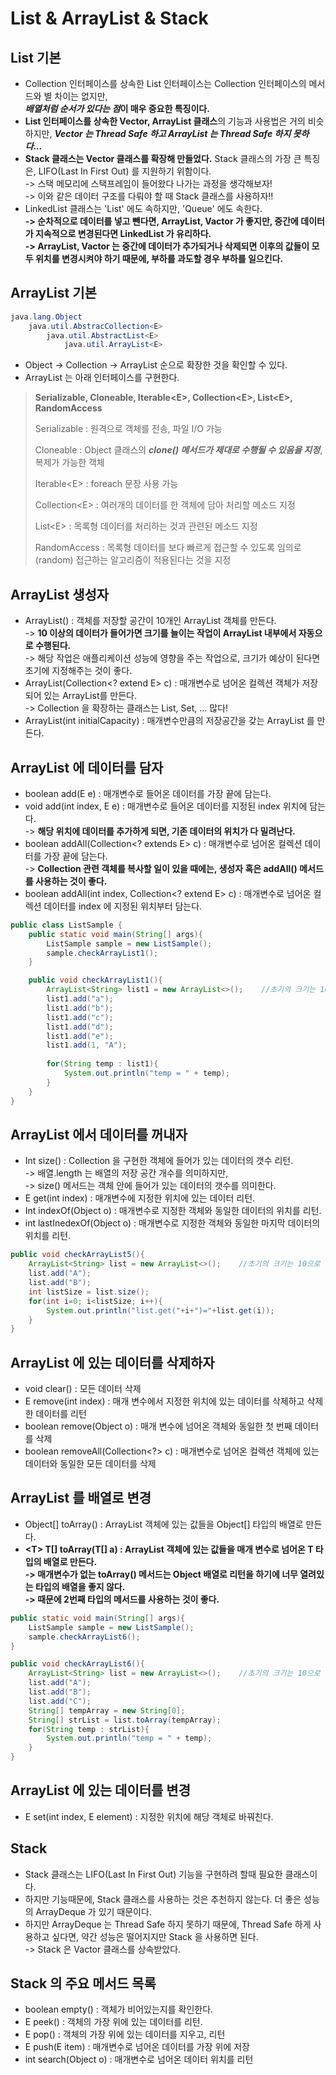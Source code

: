 # List & ArrayList & Stack

## List 기본

* Collection 인터페이스를 상속한 List 인터페이스는 Collection 인터페이스의 메서드와 별 차이는 없지만, \
  _**배열처럼 순서가 있다는 점**_**이 매우 중요한 특징이다.**
* **List 인터페이스를 상속한 Vector, ArrayList 클래스**의 기능과 사용법은 거의 비슷하지만, _**Vector 는 Thread Safe 하고 ArrayList 는 Thread Safe 하지 못하다...**_
* **Stack 클래스는 Vector 클래스를 확장해 만들었다.**  Stack 클래스의 가장 큰 특징은, LIFO(Last In First Out) 를 지원하기 위함이다. \
  \-> 스택 메모리에 스택프레임이 들어왔다 나가는 과정을 생각해보자!\
  \-> 이와 같은 데이터 구조를 다뤄야 할 때 Stack 클래스를 사용하자!!
* LinkedList 클래스는 'List' 에도 속하지만, 'Queue' 에도 속한다.\
  **-> 순차적으로 데이터를 넣고 뺀다면, ArrayList, Vactor 가 좋지만, 중간에 데이터가 지속적으로 변경된다면 LinkedList 가 유리하다.**\
  **-> ArrayList, Vactor 는 중간에 데이터가 추가되거나 삭제되면 이후의 값들이 모두 위치를 변경시켜야 하기 때문에, 부하를 과도할 경우 부하를 일으킨다.**&#x20;

## ArrayList 기본

```java
java.lang.Object
    java.util.AbstracCollection<E>
        java.util.AbstractList<E>
            java.util.ArrayList<E>
```

* Object -> Collection -> ArrayList 순으로 확장한 것을 확인할 수 있다.&#x20;
* ArrayList 는 아래 인터페이스를 구현한다.&#x20;

> **Serializable, Cloneable, Iterable\<E>, Collection\<E>, List\<E>, RandomAccess**
>
> Serializable : 원격으로 객체를 전송, 파일 I/O 가능
>
> Cloneable : Object 클래스의 _**clone() 메서드가 제대로 수행될 수 있음을 지정**_, 복제가 가능한 객체
>
> Iterable\<E> : foreach 문장 사용 가능
>
> Collection\<E> : 여러개의 데이터를 한 객체에 담아 처리할 메소드 지정
>
> List\<E> : 목록형 데이터를 처리하는 것과 관련된 메소드 지정
>
> RandomAccess : 목록형 데이터를 보다 빠르게 접근할 수 있도록 임의로(random) 접근하는 알고리즘이 적용된다는 것을 지정

## ArrayList 생성자

* ArrayList() : 객체를 저장할 공간이 10개인 ArrayList 객체를 만든다.\
  \-> **10 이상의 데이터가 들어가면 크기를 늘이는 작업이 ArrayList 내부에서 자동으로 수행된다.**\
  \-> 해당 작업은 애플리케이션 성능에 영향을 주는 작업으로, 크기가 예상이 된다면 초기에 지정해주는 것이 좋다.
* ArrayList(Collection\<? extend E> c) : 매개변수로 넘어온 컬렉션 객체가 저장되어 있는 ArrayList를 만든다. \
  \-> Collection 을 확장하는 클래스는 List, Set, ... 많다!
* ArrayList(int initialCapacity) : 매개변수만큼의 저장공간을 갖는 ArrayList 를 만든다.

## ArrayList 에 데이터를 담자

* boolean add(E e) : 매개변수로 들어온 데이터를 가장 끝에 담는다.
* void add(int index, E e) : 매개변수로 들어온 데이터를 지정된 index 위치에 담는다.\
  \-> **해당 위치에 데이터를 추가하게 되면, 기존 데이터의 위치가 다 밀려난다.**
* boolean addAll(Collection\<? extends E> c) : 매개변수로 넘어온 컬렉션 데이터를 가장 끝에 담는다.\
  \-> **Collection 관련 객체를 복사할 일이 있을 때에는, 생성자 혹은 addAll() 메서드를 사용하는 것이 좋다.**
* boolean addAll(int index, Collection\<? extend E> c) : 매개변수로 넘어온 컬렉션 데이터를 index 에 지정된 위치부터 담는다.

```java
public class ListSample {
    public static void main(String[] args){
        ListSample sample = new ListSample();
        sample.checkArrayList1();
    }

    public void checkArrayList1(){
        ArrayList<String> list1 = new ArrayList<>();    //초기의 크기는 10으로 
        list1.add("a");
        list1.add("b");
        list1.add("c");
        list1.add("d");
        list1.add("e");
        list1.add(1, "A");
        
        for(String temp : list1){
            System.out.println("temp = " + temp);
        }
    }
}
```

## ArrayList 에서 데이터를 꺼내자

* Int size() : Collection 을 구현한 객체에 들어가 있는 데이터의 갯수 리턴.\
  \-> 배열.length 는 배열의 저장 공간 개수를 의미하지만, \
  \-> size() 메서드는 객체 안에 들어가 있는 데이터의 갯수를 의미한다.
* E get(int index) : 매개변수에 지정한 위치에 있는 데이터 리턴.
* Int indexOf(Object o) : 매개변수로 지정한 객체와 동일한 데이터의 위치를 리턴.
* int lastInedexOf(Object o) : 매개변수로 지정한 객체와 동일한 마지막 데이터의 위치를 리턴.

```java
public void checkArrayList5(){
    ArrayList<String> list = new ArrayList<>();    //초기의 크기는 10으로
    list.add("A");
    list.add("B");
    int listSize = list.size();
    for(int i=0; i<listSize; i++){
        System.out.println("list.get("+i+")="+list.get(i));
    }
}
```

## ArrayList 에 있는 데이터를 삭제하자

* void clear() : 모든 데이터 삭제
* E remove(int index) : 매개 변수에서 지정한 위치에 있는 데이터를 삭제하고 삭제한 데이터를 리턴
* boolean remove(Object o) : 매개 변수에 넘어온 객체와 동일한 첫 번째 데이터를 삭제
* boolean removeAll(Collection\<?> c) : 매개변수로 넘어온 컬렉션 객체에 있는 데이터와 동일한 모든 데이터를 삭제

## ArrayList 를 배열로 변경

* Object\[] toArray() : ArrayList 객체에 있는 값들을 Object\[] 타입의 배열로 만든다.
* **\<T> T\[] toArray(T\[] a) : ArrayList 객체에 있는 값들을 매개 변수로 넘어온 T 타입의 배열로 만든다.**\
  **-> 매개변수가 없는 toArray() 메서드는 Object 배열로 리턴을 하기에 너무 열려있는 타입의 배열을 좋지 않다.**\
  **-> 때문에 2번째 타입의 메서드를 사용하는 것이 좋다.**

```java
public static void main(String[] args){
    ListSample sample = new ListSample();
    sample.checkArrayList6();
}

public void checkArrayList6(){
    ArrayList<String> list = new ArrayList<>();    //초기의 크기는 10으로
    list.add("A");
    list.add("B");
    list.add("C");
    String[] tempArray = new String[0];
    String[] strList = list.toArray(tempArray);
    for(String temp : strList){
        System.out.println("temp = " + temp);
    }
}
```

## ArrayList 에 있는 데이터를 변경

* E set(int index, E element) : 지정한 위치에 해당 객체로 바꿔친다.

## Stack

* Stack 클래스는 LIFO(Last In First Out) 기능을 구현하려 할때 필요한 클래스이다.&#x20;
* 하지만 기능때문에, Stack 클래스를 사용하는 것은 추천하지 않는다. 더 좋은 성능의 ArrayDeque 가 있기 때문이다.&#x20;
* 하지만 ArrayDeque 는 Thread Safe 하지 못하기 때문에, Thread Safe 하게 사용하고 싶다면, 약간 성능은 떨어지지만 Stack 을 사용하면 된다. \
  \-> Stack 은 Vactor 클래스를 상속받았다.&#x20;

## Stack 의 주요 메서드 목록

* boolean empty() : 객체가 비어있는지를 확인한다.
* E peek() : 객체의 가장 위에 있는 데이터를 리턴.
* E pop() : 객체의 가장 위에 있는 데이터를 지우고, 리턴
* E push(E item) : 매개변수로 넘어온 데이터를 가장 위에 저장
* int search(Object o) : 매개변수로 넘어온 데이터 위치를 리턴
